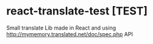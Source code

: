 # react-translate-test [TEST]
Small translate Lib made in React and using http://mymemory.translated.net/doc/spec.php API
